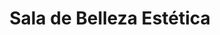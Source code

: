 ---
title: "Sala de Belleza Estética"
url: /ciudad-de-panama/sala-de-belleza-estetica/
shop: peluquería
---